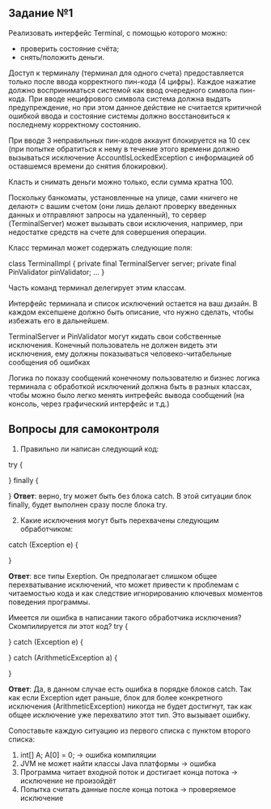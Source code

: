 ## Задание №1

Реализовать интерфейс Terminal, c помощью которого можно:
- проверить состояние счёта;
- снять/положить деньги.

Доступ к терминалу (терминал для одного счета) предоставляется только после ввода корректного пин-кода (4 цифры). Каждое нажатие должно восприниматься системой как ввод очередного символа пин-кода.
При вводе нецифрового символа система должна выдать предупреждение, но при этом данное действие не считается критичной ошибкой ввода и состояние системы должно восстановиться к последнему корректному состоянию.

При вводе 3 неправильных пин-кодов аккаунт блокируется на 10 сек (при попытке обратиться к нему в течение этого времени должно вызываться исключение AccountIsLockedException c информацией об оставшемся времени до снятия блокировки).

Класть и снимать деньги можно только, если сумма кратна 100.

Поскольку банкоматы, установленные на улице, сами «ничего не делают» с вашим счетом (они лишь делают проверку введенных данных и отправляют запросы на удаленный), то сервер (TerminalServer) может вызывать свои исключения, например, при недостатке средств на счете для совершения операции. 

Класс терминал может содержать следующие поля:

class TerminalImpl {
    private final TerminalServer server;
    private final PinValidator pinValidator; 
   ...
}

Часть команд терминал делегирует этим классам.

Интерфейс терминала и список исключений остается на ваш дизайн. В каждом ексепшене должно быть описание, что нужно сделать, чтобы избежать его в дальнейшем.

TerminalServer и PinValidator могут кидать свои собственные исключения. Конечный пользователь не должен видеть эти исключения, ему должны показываться человеко-читабельные сообщения об ошибках

Логика по показу сообщений конечному пользователю и бизнес логика терминала с обработкой исключений должна быть в разных классах, чтобы можно было легко менять интрефейс вывода сообщений (на консоль, через графический интерфейс и т.д.)

## Вопросы для самоконтроля

1.	Правильно ли написан следующий код:

try {
    
} finally {
    
}
**Ответ**: верно, try может быть без блока catch. В этой ситуации блок finally, будет выполнен сразу после блока try.

2. Какие исключения могут быть перехвачены следующим обработчиком:

catch (Exception e) {
     
}

**Ответ**: все типы Exeption. Он предполагает слишком общее перехватывание исключений, что может привести к проблемам с читаемостью кода и как следствие игнорированию ключевых моментов поведения программы.

Имеется ли ошибка в написании такого обработчика исключения? Скомпилируется ли этот код?
try {

} catch (Exception e) {
    
} catch (ArithmeticException a) {
    
}

**Ответ**: Да, в данном случае есть ошибка в порядке блоков catch. Так как если Exception идет раньше, блок для более конкретного исключения (ArithmeticException) никогда не будет достигнут, так как общее исключение уже перехватило этот тип. Это вызывает ошибку.

Сопоставьте каждую ситуацию из первого списка с пунктом второго списка:

1. int[] A; A[0] = 0; → ошибка компиляции  
2. JVM не может найти классы Java платформы → ошибка  
3. Программа читает входной поток и достигает конца потока → исключение не произойдёт  
4. Попытка считать данные после конца потока → проверяемое исключение
